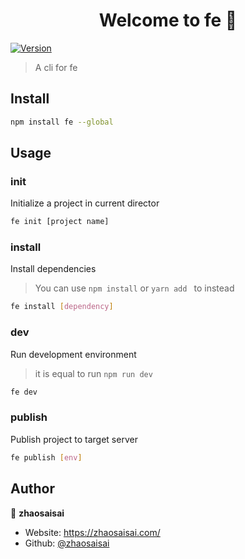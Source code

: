 <h1 align="center">Welcome to fe 👋</h1>
<p>
  <a href="https://www.npmjs.com/package/fe" target="_blank">
    <img alt="Version" src="https://img.shields.io/npm/v/fe.svg">
  </a>
</p>

> A cli for fe

## Install

```sh
npm install fe --global
```

## Usage

### init

Initialize a project in current director

```sh
fe init [project name]
```

### install

Install dependencies

> You can use `npm install` or `yarn add ` to instead

```sh
fe install [dependency]
```

### dev

Run development environment

> it is equal to run `npm run dev`

```sh
fe dev
```

### publish

Publish project to target server

```sh
fe publish [env]
```

## Author

👤 **zhaosaisai**

* Website: https://zhaosaisai.com/
* Github: [@zhaosaisai](https://github.com/zhaosaisai)

